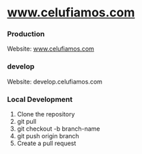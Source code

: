 # www.celufiamos.com
### Production
Website: www.celufiamos.com
### develop
Website: develop.celufiamos.com

### Local Development
1) Clone the repository
2) git pull
2) git checkout -b branch-name
3) git push origin branch
4) Create a pull request
